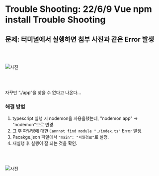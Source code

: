 # Trouble Shooting: 22/6/9 Vue npm install Trouble Shooting 

## 문제: 터미널에서 실행하면 첨부 사진과 같은 Error 발생

<br/>
<br/>

![사진](https://github.com/kwak9898/TIL/blob/master/images/%EC%8A%A4%ED%81%AC%EB%A6%B0%EC%83%B7%202022-07-04%20%EC%98%A4%ED%9B%84%203.15.12.png?raw=true)

<br/>
<br/>

자꾸만 “./app”을 찾을 수 없다고 나온다…

### 해결 방법
1. typescript 실행 시 nodemon을 사용을했는데, "nodemon app" -> "nodemon"으로 변경.
2. 그 후 파일명에 대한 ``Cannnot find module "./index.ts"`` Error 발생.
3. Pacakge.json 파일에서 ``"main": "파일경로"``로 설정.
4. 재실행 후 실행이 잘 되는 것을 확인.
<br/>
<br/>

![사진](https://github.com/kwak9898/TIL/blob/master/images/%EC%8A%A4%ED%81%AC%EB%A6%B0%EC%83%B7%202022-07-04%20%EC%98%A4%ED%9B%84%203.19.01.png?raw=true)

<br/>
<br/>